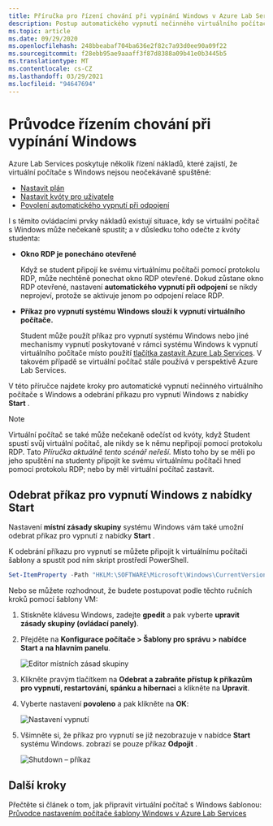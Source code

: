 ```yaml
---
title: Příručka pro řízení chování při vypínání Windows v Azure Lab Services | Microsoft Docs
description: Postup automatického vypnutí nečinného virtuálního počítače s Windows a odebrání příkazu pro vypnutí systému Windows.
ms.topic: article
ms.date: 09/29/2020
ms.openlocfilehash: 248bbeabaf704ba636e2f82c7a93d0ee90a09f22
ms.sourcegitcommit: f28ebb95ae9aaaff3f87d8388a09b41e0b3445b5
ms.translationtype: MT
ms.contentlocale: cs-CZ
ms.lasthandoff: 03/29/2021
ms.locfileid: "94647694"
---
```

# <a name="guide-to-controlling-windows-shutdown-behavior"></a>Průvodce řízením chování při vypínání Windows

Azure Lab Services poskytuje několik řízení nákladů, které zajistí, že virtuální počítače s Windows nejsou neočekávaně spuštěné:
 - [Nastavit plán](./tutorial-setup-classroom-lab.md#set-a-schedule-for-the-lab)
 - [Nastavit kvóty pro uživatele](./how-to-configure-student-usage.md#set-quotas-for-users)
 - [Povolení automatického vypnutí při odpojení](./how-to-enable-shutdown-disconnect.md)

I s těmito ovládacími prvky nákladů existují situace, kdy se virtuální počítač s Windows může nečekaně spustit; a v důsledku toho odečte z kvóty studenta:

- **Okno RDP je ponecháno otevřené**
  
    Když se student připojí ke svému virtuálnímu počítači pomocí protokolu RDP, může nechtěně ponechat okno RDP otevřené.  Dokud zůstane okno RDP otevřené, nastavení **automatického vypnutí při odpojení** se nikdy neprojeví, protože se aktivuje jenom po odpojení relace RDP.

- **Příkaz pro vypnutí systému Windows slouží k vypnutí virtuálního počítače.**
  
    Student může použít příkaz pro vypnutí systému Windows nebo jiné mechanismy vypnutí poskytované v rámci systému Windows k vypnutí virtuálního počítače místo použití [tlačítka zastavit Azure Lab Services](./how-to-use-classroom-lab.md#start-or-stop-the-vm).  V takovém případě se virtuální počítač stále používá v perspektivě Azure Lab Services.
    
V této příručce najdete kroky pro automatické vypnutí nečinného virtuálního počítače s Windows a odebrání příkazu pro vypnutí Windows z nabídky **Start** .  

> [!NOTE]
> Virtuální počítač se také může nečekaně odečíst od kvóty, když Student spustí svůj virtuální počítač, ale nikdy se k němu nepřipojí pomocí protokolu RDP.  Tato *Příručka aktuálně tento scénář neřeší.*  Místo toho by se měli po jeho spuštění na studenty připojit ke svému virtuálnímu počítači hned pomocí protokolu RDP; nebo by měl virtuální počítač zastavit.

## <a name="remove-windows-shutdown-command-from-start-menu"></a>Odebrat příkaz pro vypnutí Windows z nabídky Start

Nastavení **místní zásady skupiny** systému Windows vám také umožní odebrat příkaz pro vypnutí z nabídky **Start** .

K odebrání příkazu pro vypnutí se můžete připojit k virtuálnímu počítači šablony a spustit pod ním skript prostředí PowerShell.

```powershell
Set-ItemProperty -Path "HKLM:\SOFTWARE\Microsoft\Windows\CurrentVersion\Policies\Explorer" -Name "HidePowerOptions" -Value 1 -Force
```

Nebo se můžete rozhodnout, že budete postupovat podle těchto ručních kroků pomocí šablony VM:

1. Stiskněte klávesu Windows, zadejte **gpedit** a pak vyberte **upravit zásady skupiny (ovládací panely)**.

1. Přejděte na **Konfigurace počítače > Šablony pro správu > nabídce Start a na hlavním panelu**.  

    ![Editor místních zásad skupiny](./media/how-to-windows-shutdown/group-policy-shutdown.png)

1. Klikněte pravým tlačítkem na **Odebrat a zabraňte přístup k příkazům pro vypnutí, restartování, spánku a hibernaci** a klikněte na **Upravit**.

1. Vyberte nastavení **povoleno** a pak klikněte na **OK**:
 
   ![Nastavení vypnutí](./media/how-to-windows-shutdown/edit-shutdown.png)

1. Všimněte si, že příkaz pro vypnutí se již nezobrazuje v nabídce **Start** systému Windows. zobrazí se pouze příkaz **Odpojit** .

    ![Shutdown – příkaz](./media/how-to-windows-shutdown/start-menu.png)

## <a name="next-steps"></a>Další kroky
Přečtěte si článek o tom, jak připravit virtuální počítač s Windows šablonou: [Průvodce nastavením počítače šablony Windows v Azure Lab Services](how-to-prepare-windows-template.md)